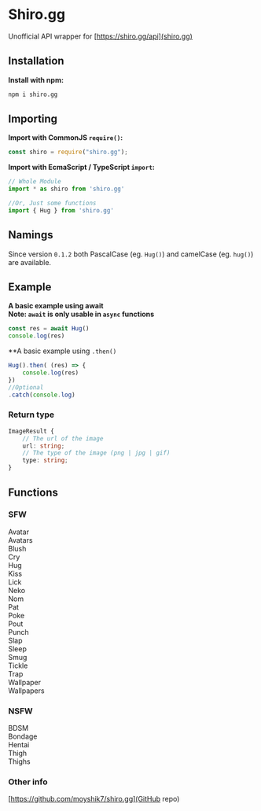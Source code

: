 # Shiro.gg
Unofficial API wrapper for [https://shiro.gg/api](shiro.gg)  
  
## Installation
**Install with npm:**  

```bash
npm i shiro.gg
```
  
## Importing
**Import with CommonJS `require()`:**  

```js
const shiro = require("shiro.gg");
```

**Import with EcmaScript / TypeScript `import`:**  

```js
// Whole Module
import * as shiro from 'shiro.gg'

//Or, Just some functions
import { Hug } from 'shiro.gg'
```

  
## Namings
  
Since version `0.1.2` both PascalCase (eg. `Hug()`) and camelCase (eg. `hug()`) are available.  
  
## Example
  
**A basic example using await**  
**Note: `await` is only usable in `async` functions**

```js
const res = await Hug()
console.log(res)
```

**A basic example using `.then()`  

```js
Hug().then( (res) => {
    console.log(res)
})
//Optional
.catch(console.log)
```

### Return type
```ts
ImageResult {
    // The url of the image
    url: string;
    // The type of the image (png | jpg | gif)
    type: string;
}
```

  
  
## Functions
  
### SFW
  
Avatar  
Avatars  
Blush  
Cry  
Hug  
Kiss  
Lick  
Neko  
Nom  
Pat  
Poke  
Pout  
Punch  
Slap  
Sleep  
Smug  
Tickle  
Trap  
Wallpaper  
Wallpapers  
  
### NSFW
  
BDSM  
Bondage  
Hentai  
Thigh  
Thighs  
  
  
  
### Other info
  
[https://github.com/moyshik7/shiro.gg](GitHub repo)  
